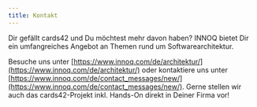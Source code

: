 ```yaml
---
title: Kontakt
---
```

Dir gefällt cards42 und Du möchtest mehr davon haben? INNOQ bietet Dir ein umfangreiches Angebot an Themen rund um Softwarearchitektur.

Besuche uns unter [https://www.innoq.com/de/architektur/](https://www.innoq.com/de/architektur/) oder kontaktiere uns unter [https://www.innoq.com/de/contact_messages/new/](https://www.innoq.com/de/contact_messages/new/). Gerne stellen wir auch das cards42-Projekt inkl. Hands-On direkt in Deiner Firma vor!